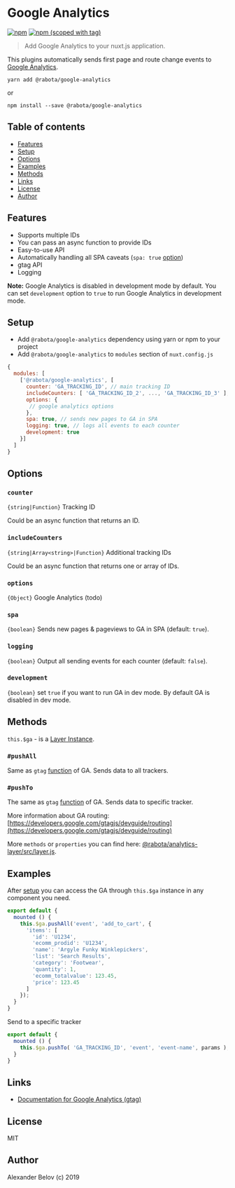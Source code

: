 # Google Analytics
[![npm](https://img.shields.io/npm/dt/@rabota/google-analytics.svg?style=flat-square)](https://www.npmjs.com/package/@rabota/google-analytics)
[![npm (scoped with tag)](https://img.shields.io/npm/v/@rabota/google-analytics/latest.svg?style=flat-square)](https://www.npmjs.com/package/@rabota/google-analytics)

> Add Google Analytics to your nuxt.js application.

This plugins automatically sends first page and route change events to [Google Analytics](https://developers.google.com/analytics/devguides/collection/gtagjs/).

```
yarn add @rabota/google-analytics
```
or
```
npm install --save @rabota/google-analytics
```

## Table of contents

- [Features](#features)
- [Setup](#setup)
- [Options](#options)
- [Examples](#examples)
- [Methods](#methods)
- [Links](#links)
- [License](#license)
- [Author](#author)

## Features

- Supports multiple IDs
- You can pass an async function to provide IDs
- Easy-to-use API
- Automatically handling all SPA caveats (`spa: true` [option](#options))
- gtag API
- Logging

**Note:** Google Analytics is disabled in development mode by default.
You can set `development` option to `true` to run Google Analytics in development mode.

## Setup
- Add `@rabota/google-analytics` dependency using yarn or npm to your project
- Add `@rabota/google-analytics` to `modules` section of `nuxt.config.js`
```js
{
  modules: [
    ['@rabota/google-analytics', [
      counter: 'GA_TRACKING_ID', // main tracking ID
      includeCounters: [ 'GA_TRACKING_ID_2', ..., 'GA_TRACKING_ID_3' ], // additional tracking IDs
      options: {
       // google analytics options
      },
      spa: true, // sends new pages to GA in SPA
      logging: true, // logs all events to each counter
      development: true
    }]
  ]
}
````

## Options

### `counter` 
```{string|Function}``` Tracking ID

Could be an async function that returns an ID.

### `includeCounters` 
```{string|Array<string>|Function}``` Additional tracking IDs

Could be an async function that returns one or array of IDs.

### `options` 
```{Object}``` Google Analytics (todo)

### `spa` 
```{boolean}``` Sends new pages & pageviews to GA in SPA (default: `true`).

### `logging` 
```{boolean}``` Output all sending events for each counter (default: `false`).

### `development` 
```{boolean}``` set `true` if you want to run GA in dev mode. By default GA is disabled in dev mode.

## Methods

`this.$ga` - is a [Layer Instance](https://github.com/RabotaRu/analytics-layer).

### `#pushAll`

Same as `gtag` [function](https://developers.google.com/analytics/devguides/collection/gtagjs/) of GA.
Sends data to all trackers.

### `#pushTo`

The same as `gtag` [function](https://yandex.com/support/metrica/code/counter-initialize.html) of GA. 
Sends data to specific tracker.

More information about GA routing: [https://developers.google.com/gtagjs/devguide/routing](https://developers.google.com/gtagjs/devguide/routing)

More `methods` or `properties` you can find here: [@rabota/analytics-layer/src/layer.js](https://github.com/RabotaRu/analytics-layer/blob/master/src/layer.js).

## Examples

After [setup](#setup) you can access the GA through `this.$ga` instance in any component you need.

```js
export default {
  mounted () {
    this.$ga.pushAll('event', 'add_to_cart', {
      'items': [
        'id': 'U1234',
        'ecomm_prodid': 'U1234',
        'name': 'Argyle Funky Winklepickers',
        'list': 'Search Results',
        'category': 'Footwear',
        'quantity': 1,
        'ecomm_totalvalue': 123.45,
        'price': 123.45
      ]
    });
  }
}
```

Send to a specific tracker

```js
export default {
  mounted () {
    this.$ga.pushTo( 'GA_TRACKING_ID', 'event', 'event-name', params );
  }
}
```

## Links

- [Documentation for Google Analytics (gtag)](https://developers.google.com/analytics/devguides/collection/gtagjs/sending-data)

## License

MIT

## Author

Alexander Belov (c) 2019
